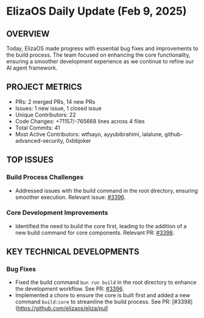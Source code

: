 # ElizaOS Daily Update (Feb 9, 2025)

## OVERVIEW 
Today, ElizaOS made progress with essential bug fixes and improvements to the build process. The team focused on enhancing the core functionality, ensuring a smoother development experience as we continue to refine our AI agent framework.

## PROJECT METRICS
- PRs: 2 merged PRs, 14 new PRs
- Issues: 1 new issue, 1 closed issue
- Unique Contributors: 22
- Code Changes: +71157/-765668 lines across 4 files
- Total Commits: 41
- Most Active Contributors: wtfsayo, ayyubibrahimi, lalalune, github-advanced-security, 0xbbjoker

## TOP ISSUES
### Build Process Challenges
- Addressed issues with the build command in the root directory, ensuring smoother execution. Relevant issue: [#3396](https://github.com/elizaos/eliza/issues/3396).

### Core Development Improvements
- Identified the need to build the core first, leading to the addition of a new build command for core components. Relevant PR: [#3398](https://github.com/elizaos/eliza/pull/3398).

## KEY TECHNICAL DEVELOPMENTS
### Bug Fixes
- Fixed the build command `bun run build` in the root directory to enhance the development workflow. See PR: [#3396](https://github.com/elizaos/eliza/pull/3396).
- Implemented a chore to ensure the core is built first and added a new command `build:core` to streamline the build process. See PR: [#3398](https://github.com/elizaos/eliza/pull